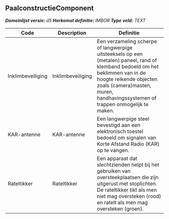 ﻿## PaalconstructieComponent

*__Domeinlijst versie:__ d5*
*__Herkomst definitie:__ IMBOR*
*__Type veld:__ TEXT*

|__Code__ |__Description__ |__Definitie__	|
|	---	|	---	|   ---	| 
| Inklimbeveiliging | Inklimbeveiliging | Een verzameling scherpe of langwerpige uitsteeksels op een (metalen) paneel, rand of klemband bedoeld om het beklimmen van in de hoogte reikende objecten zoals (camera)masten, muren, handhavingssystemen of trappen onmogelijk te maken. |
| KAR-antenne | KAR-antenne | Een langwerpige steel bevestigd aan een elektronisch toestel bedoeld om signalen van Korte Afstand Radio (KAR) op te vangen. |
| Rateltikker | Rateltikker | Een apparaat dat slechtzienden helpt bij het gebruiken van oversteekplaatsen die zijn uitgerust met stoplichten. De rateltikker tikt als men niet mag oversteken (rood) en ratelt als men mag oversteken (groen). |
